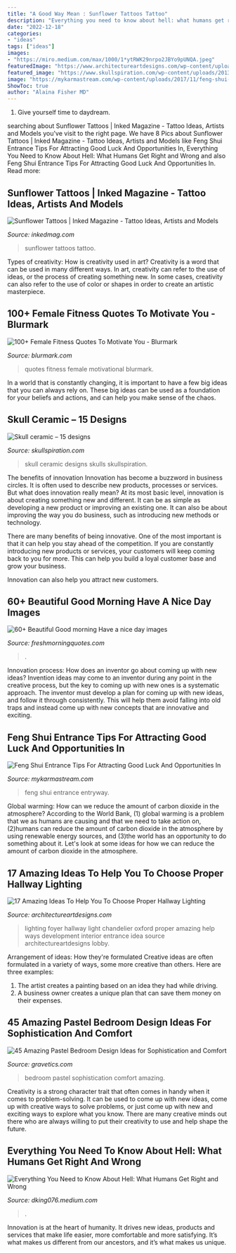 ```yaml
---
title: "A Good Way Mean : Sunflower Tattoos Tattoo"
description: "Everything you need to know about hell: what humans get right and wrong"
date: "2022-12-18"
categories:
- "ideas"
tags: ["ideas"]
images:
- "https://miro.medium.com/max/1000/1*ytRWK29nrpo2JBYo9pUNQA.jpeg"
featuredImage: "https://www.architectureartdesigns.com/wp-content/uploads/2016/10/11-41.jpg"
featured_image: "https://www.skullspiration.com/wp-content/uploads/2013/02/skull-ceramic3.jpg"
image: "https://mykarmastream.com/wp-content/uploads/2017/11/feng-shui-entryway-2-.jpg"
ShowToc: true
author: "Alaina Fisher MD"
---
```



1. Give yourself time to daydream.

	

		
searching about Sunflower Tattoos | Inked Magazine - Tattoo Ideas, Artists and Models you've visit to the right page. We have 8 Pics about Sunflower Tattoos | Inked Magazine - Tattoo Ideas, Artists and Models like Feng Shui Entrance Tips For Attracting Good Luck And Opportunities In, Everything You Need to Know About Hell: What Humans Get Right and Wrong and also Feng Shui Entrance Tips For Attracting Good Luck And Opportunities In. Read more:
		
    
## Sunflower Tattoos | Inked Magazine - Tattoo Ideas, Artists And Models

<img loading=lazy src="https://www.inkedmag.com/.image/t_share/MTU5MDMyNTY3MDA1MDYyOTM2/fe9d99c4197c232174844df1b84e69c2.jpg" onerror="this.onerror=null;this.src='https://tse1.mm.bing.net/th?id=OIP.kUD4OmaXf_Pv7DiUQ5d0YgHaLM&amp;pid=15.1';" alt="Sunflower Tattoos | Inked Magazine - Tattoo Ideas, Artists and Models">

_Source: inkedmag.com_

>sunflower tattoos tattoo. 

	

Types of creativity: How is creativity used in art?
Creativity is a word that can be used in many different ways. In art, creativity can refer to the use of ideas, or the process of creating something new. In some cases, creativity can also refer to the use of color or shapes in order to create an artistic masterpiece.

    
## 100+ Female Fitness Quotes To Motivate You - Blurmark

<img loading=lazy src="https://www.blurmark.com/wp-content/uploads/2018/04/Female-Fitness-Motivational-Quotes-87.jpg" onerror="this.onerror=null;this.src='https://tse2.mm.bing.net/th?id=OIP.mLfatqr7Plz3zgbsk6c_AwHaLJ&amp;pid=15.1';" alt="100+ Female Fitness Quotes To Motivate You - Blurmark">

_Source: blurmark.com_

>quotes fitness female motivational blurmark. 

	

In a world that is constantly changing, it is important to have a few big ideas that you can always rely on. These big ideas can be used as a foundation for your beliefs and actions, and can help you make sense of the chaos.

    
## Skull Ceramic – 15 Designs

<img loading=lazy src="https://www.skullspiration.com/wp-content/uploads/2013/02/skull-ceramic3.jpg" onerror="this.onerror=null;this.src='https://tse2.mm.bing.net/th?id=OIP.jr46RPJG0uZmQbci39js_gHaKA&amp;pid=15.1';" alt="Skull ceramic – 15 designs">

_Source: skullspiration.com_

>skull ceramic designs skulls skullspiration. 

	

The benefits of innovation
Innovation has become a buzzword in business circles. It is often used to describe new products, processes or services. But what does innovation really mean?
At its most basic level, innovation is about creating something new and different. It can be as simple as developing a new product or improving an existing one. It can also be about improving the way you do business, such as introducing new methods or technology.

There are many benefits of being innovative. One of the most important is that it can help you stay ahead of the competition. If you are constantly introducing new products or services, your customers will keep coming back to you for more. This can help you build a loyal customer base and grow your business.

Innovation can also help you attract new customers.

    
## 60+ Beautiful Good Morning Have A Nice Day Images

<img loading=lazy src="https://www.freshmorningquotes.com/wp-content/uploads/2015/09/good-morning-have-a-nice-day.jpg" onerror="this.onerror=null;this.src='https://tse3.mm.bing.net/th?id=OIP.0GXo1IjlxLtxwAN3pdPkNwHaLH&amp;pid=15.1';" alt="60+ Beautiful Good morning Have a nice day images">

_Source: freshmorningquotes.com_

>. 

	

Innovation process: How does an inventor go about coming up with new ideas?
Invention ideas may come to an inventor during any point in the creative process, but the key to coming up with new ones is a systematic approach. The inventor must develop a plan for coming up with new ideas, and follow it through consistently. This will help them avoid falling into old traps and instead come up with new concepts that are innovative and exciting.

    
## Feng Shui Entrance Tips For Attracting Good Luck And Opportunities In

<img loading=lazy src="https://mykarmastream.com/wp-content/uploads/2017/11/feng-shui-entryway-2-.jpg" onerror="this.onerror=null;this.src='https://tse4.mm.bing.net/th?id=OIP.fNB2pJW977M-dPnuyiSsZwHaLL&amp;pid=15.1';" alt="Feng Shui Entrance Tips For Attracting Good Luck And Opportunities In">

_Source: mykarmastream.com_

>feng shui entrance entryway. 

	

Global warming: How can we reduce the amount of carbon dioxide in the atmosphere?
According to the World Bank, (1) global warming is a problem that we as humans are causing and that we need to take action on, (2)humans can reduce the amount of carbon dioxide in the atmosphere by using renewable energy sources, and (3)the world has an opportunity to do something about it. Let's look at some ideas for how we can reduce the amount of carbon dioxide in the atmosphere.

    
## 17 Amazing Ideas To Help You To Choose Proper Hallway Lighting

<img loading=lazy src="https://www.architectureartdesigns.com/wp-content/uploads/2016/10/11-41.jpg" onerror="this.onerror=null;this.src='https://tse4.mm.bing.net/th?id=OIP.zOb-7zNX6zlhVHJDgnvGEgHaE7&amp;pid=15.1';" alt="17 Amazing Ideas To Help You To Choose Proper Hallway Lighting">

_Source: architectureartdesigns.com_

>lighting foyer hallway light chandelier oxford proper amazing help ways development interior entrance idea source architectureartdesigns lobby. 

	

Arrangement of ideas: How they're formulated
Creative ideas are often formulated in a variety of ways, some more creative than others. Here are three examples:
1. The artist creates a painting based on an idea they had while driving.
2. A business owner creates a unique plan that can save them money on their expenses.

    
## 45 Amazing Pastel Bedroom Design Ideas For Sophistication And Comfort

<img loading=lazy src="https://www.gravetics.com/wp-content/uploads/2017/09/Pastel-Blue-Bedroom-Design-Ideas-2018.jpg" onerror="this.onerror=null;this.src='https://tse2.mm.bing.net/th?id=OIP.X7ZxzRRiQm9xdyW1wPBbdAHaKd&amp;pid=15.1';" alt="45 Amazing Pastel Bedroom Design Ideas for Sophistication and Comfort">

_Source: gravetics.com_

>bedroom pastel sophistication comfort amazing. 

	

Creativity is a strong character trait that often comes in handy when it comes to problem-solving. It can be used to come up with new ideas, come up with creative ways to solve problems, or just come up with new and exciting ways to explore what you know. There are many creative minds out there who are always willing to put their creativity to use and help shape the future.

    
## Everything You Need To Know About Hell: What Humans Get Right And Wrong

<img loading=lazy src="https://miro.medium.com/max/1000/1*ytRWK29nrpo2JBYo9pUNQA.jpeg" onerror="this.onerror=null;this.src='https://tse3.mm.bing.net/th?id=OIP.GM-Dys-5uwRZ318FvdBGWQHaDj&amp;pid=15.1';" alt="Everything You Need to Know About Hell: What Humans Get Right and Wrong">

_Source: dking076.medium.com_

>. 

	

Innovation is at the heart of humanity. It drives new ideas, products and services that make life easier, more comfortable and more satisfying. It’s what makes us different from our ancestors, and it’s what makes us unique.

